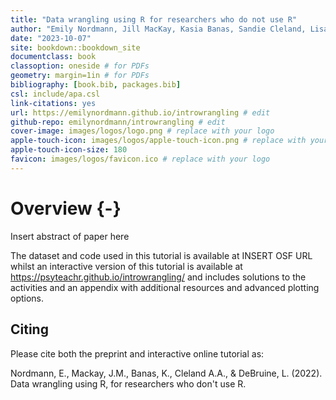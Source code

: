 ```yaml
--- 
title: "Data wrangling using R for researchers who do not use R" 
author: "Emily Nordmann, Jill MacKay, Kasia Banas, Sandie Cleland, Lisa DeBruine" 
date: "2023-10-07"
site: bookdown::bookdown_site
documentclass: book
classoption: oneside # for PDFs
geometry: margin=1in # for PDFs
bibliography: [book.bib, packages.bib]
csl: include/apa.csl
link-citations: yes
url: https://emilynordmann.github.io/introwrangling # edit
github-repo: emilynordmann/introwrangling # edit
cover-image: images/logos/logo.png # replace with your logo
apple-touch-icon: images/logos/apple-touch-icon.png # replace with your logo
apple-touch-icon-size: 180
favicon: images/logos/favicon.ico # replace with your logo
---
```




# Overview {-}

Insert abstract of paper here

The dataset and code used in this tutorial is available at INSERT OSF URL whilst an interactive version of this tutorial is available at https://psyteachr.github.io/introwrangling/ and includes solutions to the activities and an appendix with additional resources and advanced plotting options.

## Citing

Please cite both the preprint and interactive online tutorial as:

Nordmann, E., Mackay, J.M., Banas, K., Cleland A.A., & DeBruine, L. (2022). Data wrangling using R, for researchers who don't use R.
